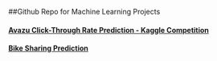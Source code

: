 ##Github Repo for Machine Learning Projects

#### [Avazu Click-Through Rate Prediction - Kaggle Competition](http://nbviewer.ipython.org/github/fraser-campbell/Machine-Learning-Projects/blob/master/Avazu/Avazu%20Click%20Through%20Rate.ipynb)

#### [Bike Sharing Prediction](http://nbviewer.ipython.org/github/fraser-campbell/Machine-Learning-Projects/blob/master/Bike%20Sharing/Bike%20Sharing.ipynb)
